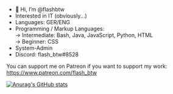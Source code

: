 - 👋 Hi, I’m @flashbtw
-  Interested in IT (obviously...)
-  Languages: GER/ENG
-  Programming / Markup Languages:  
   ->  Intermediate: Bash, Java, JavaScript, Python, HTML  
   ->  Beginner: CSS
-  System-Admin
-  Discord: flash_btw#8528

You can support me on Patreon if you want to support my work:  
https://www.patreon.com/flash_btw  

[![Anurag's GitHub stats](https://github-readme-stats.vercel.app/api?username=flashbtw&count_private=true&show-icons=true)](https://github.com/anuraghazra/github-readme-stats)
<!---
flashbtw/flashbtw is a ✨ special ✨ repository because its `README.md` (this file) appears on your GitHub profile.
You can click the Preview link to take a look at your changes.
--->
